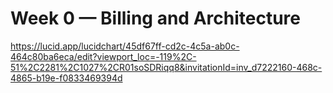 # Week 0 — Billing and Architecture

https://lucid.app/lucidchart/45df67ff-cd2c-4c5a-ab0c-464c80ba6eca/edit?viewport_loc=-119%2C-51%2C2281%2C1027%2CR01soSDRiqq8&invitationId=inv_d7222160-468c-4865-b19e-f0833469394d
